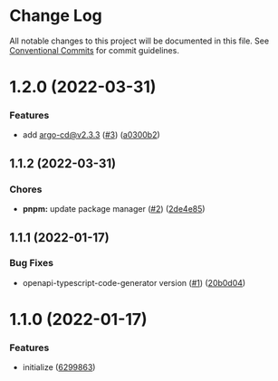# Change Log

All notable changes to this project will be documented in this file.
See [Conventional Commits](https://conventionalcommits.org) for commit guidelines.

<a name="1.2.0"></a>

# 1.2.0 (2022-03-31)

### Features

- add argo-cd@v2.3.3 ([#3](https://github.com/Himenon/argocd-typescript-openapi/issues/3)) ([a0300b2](https://github.com/Himenon/argocd-typescript-openapi/commit/a0300b2))

<a name="1.1.2"></a>

## 1.1.2 (2022-03-31)

### Chores

- **pnpm:** update package manager ([#2](https://github.com/Himenon/argocd-typescript-openapi/issues/2)) ([2de4e85](https://github.com/Himenon/argocd-typescript-openapi/commit/2de4e85))

<a name="1.1.1"></a>

## 1.1.1 (2022-01-17)

### Bug Fixes

- openapi-typescript-code-generator version ([#1](https://github.com/Himenon/argocd-typescript-openapi/issues/1)) ([20b0d04](https://github.com/Himenon/argocd-typescript-openapi/commit/20b0d04))

<a name="1.1.0"></a>

# 1.1.0 (2022-01-17)

### Features

- initialize ([6299863](https://github.com/Himenon/argocd-typescript-openapi/commit/6299863))
